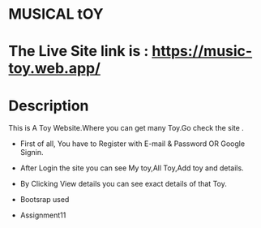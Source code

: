 # MUSICAL tOY
# The  Live Site link is : https://music-toy.web.app/
# Description
This is A Toy Website.Where you can get many Toy.Go check the site .

* First of all, You have to Register with E-mail & Password OR Google Signin.
* After Login the site you can see My toy,All Toy,Add toy and details.
* By Clicking View details you can see exact details of that Toy.


* Bootsrap used 
* Assignment11

